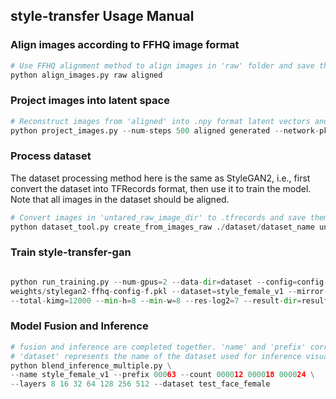 ## style-transfer Usage Manual



### Align images according to FFHQ image format

```python
# Use FFHQ alignment method to align images in 'raw' folder and save them to 'aligned'
python align_images.py raw aligned
```



### Project images into latent space

```python
# Reconstruct images from 'aligned' into .npy format latent vectors and save them in 'generated' folder, with 500 reconstruction steps
python project_images.py --num-steps 500 aligned generated --network-pkl weights/stylegan2-ffhq-config-f.pkl --vgg16-pkl weights/vgg16_zhang_perceptual.pkl 
```

### Process dataset

The dataset processing method here is the same as StyleGAN2, i.e., first convert the dataset into TFRecords format, then use it to train the model. Note that all images in the dataset should be aligned.

```python
# Convert images in 'untared_raw_image_dir' to .tfrecords and save them in './dataset/' under a folder named 'dataset_name'
python dataset_tool.py create_from_images_raw ./dataset/dataset_name untared_raw_image_dir
```



### Train style-transfer-gan

```python

python run_training.py --num-gpus=2 --data-dir=dataset --config=config-f --resume-pkl \
weights/stylegan2-ffhq-config-f.pkl --dataset=style_female_v1 --mirror-augment=true --metric=none \
--total-kimg=12000 --min-h=8 --min-w=8 --res-log2=7 --result-dir=results
```



### Model Fusion and Inference

```python
# fusion and inference are completed together. 'name' and 'prefix' correspond to the saved finetune model from the previous step. 'count' and 'layers' represent the number of finetuned models to be fused and the number of layers to be fused, respectively.
# 'dataset' represents the name of the dataset used for inference visualization
python blend_inference_multiple.py \
--name style_female_v1 --prefix 00063 --count 000012 000018 000024 \
--layers 8 16 32 64 128 256 512 --dataset test_face_female  
```




